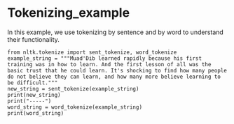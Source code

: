 # Tokenizing_example
In this example, we use tokenizing by sentence and by word to understand their functionality.

    from nltk.tokenize import sent_tokenize, word_tokenize
    example_string = """Muad'Dib learned rapidly because his first training was in how to learn. And the first lesson of all was the basic trust that he could learn. It's shocking to find how many people do not believe they can learn, and how many more believe learning to be difficult."""
    new_string = sent_tokenize(example_string)
    print(new_string)
    print("-----")
    word_string = word_tokenize(example_string)
    print(word_string)
